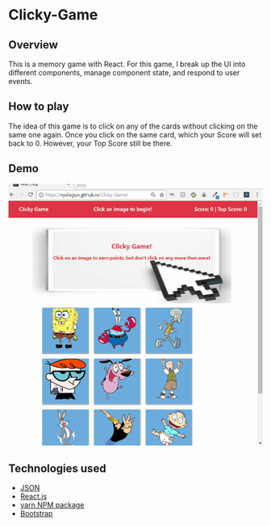 # Clicky-Game

## Overview

This is a memory game with React.  For this game, I break up the UI into different components, manage component state, and respond to user events. 

## How to play
The idea of this game is to click on any of the cards without clicking on the same one again. Once you click on the same card, which your Score will set back to 0. However, your Top Score still be there.

## Demo

![Clicky Game](/public/click-game.gif)

## Technologies used 
- [JSON](https://www.json.org/)
- [React.js](https://reactjs.org/)
- [yarn NPM package](https://www.npmjs.com/package/yarn)
- [Bootstrap](https://getbootstrap.com/)
